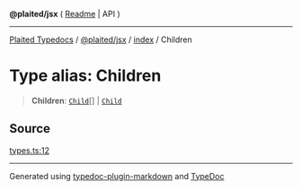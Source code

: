 **@plaited/jsx** ( [Readme](../../README.md) \| API )

***

[Plaited Typedocs](../../../../modules.md) / [@plaited/jsx](../../modules.md) / [index](../README.md) / Children

# Type alias: Children

> **Children**: [`Child`](Child.md)[] \| [`Child`](Child.md)

## Source

[types.ts:12](https://github.com/plaited/plaited/blob/0d4801d/libs/jsx/src/types.ts#L12)

***

Generated using [typedoc-plugin-markdown](https://www.npmjs.com/package/typedoc-plugin-markdown) and [TypeDoc](https://typedoc.org/)
